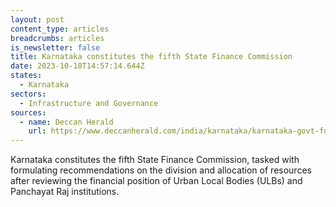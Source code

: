 ```yaml
---
layout: post
content_type: articles
breadcrumbs: articles
is_newsletter: false
title: Karnataka constitutes the fifth State Finance Commission
date: 2023-10-18T14:57:14.644Z
states:
  - Karnataka
sectors:
  - Infrastructure and Governance
sources:
  - name: Deccan Herald
    url: https://www.deccanherald.com/india/karnataka/karnataka-govt-forms-fifth-state-finance-commission-2723348
---
```

Karnataka constitutes the fifth State Finance Commission, tasked with formulating recommendations on the division and allocation of resources after reviewing the financial position of Urban Local Bodies (ULBs) and Panchayat Raj institutions.
